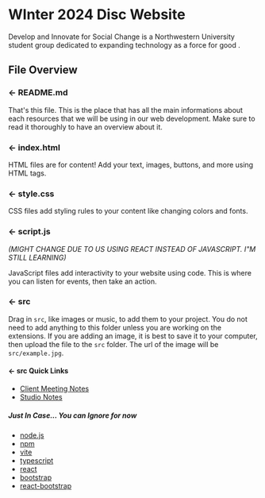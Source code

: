 # WInter 2024 Disc Website
 Develop and Innovate for Social Change is a Northwestern University student group dedicated to expanding technology as a force for good .


## File Overview

### ← README.md

That's this file. This is the place that has all the main informations about each resources that we will be using in our web development. Make sure to read it thoroughly to have an overview about it.

### ← index.html

HTML files are for content! Add your text, images, buttons, and more using HTML tags.

### ← style.css

CSS files add styling rules to your content like changing colors and fonts. 

### ← script.js

*(MIGHT CHANGE DUE TO US USING REACT INSTEAD OF JAVASCRIPT. I"M STILL LEARNING)*

JavaScript files add interactivity to your website using code. This is where you can listen for events, then take an action.

### ← src

Drag in `src`, like images or music, to add them to your project. You do not need to add anything to this folder unless you are working on the extensions. If you are adding an image, it is best to save it to your computer, then upload the file to the `src` folder. The url of the image will be `src/example.jpg`.


#### ← src Quick Links
- [Client Meeting Notes](https://drive.google.com/drive/folders/1Y7NLyCetIdYKh6GyuIRYefbxCpraJc1J?usp=drive_link)
- [Studio Notes](https://drive.google.com/drive/folders/17BoZwfAexz0P6P5NTU21ppB3VlEWSJaD?usp=drive_link)


##### Just In Case... You can Ignore for now
- [node.js](https://nodejs.org/en)
- [npm](https://www.npmjs.com/)
- [vite](https://vitejs.dev/)
- [typescript](https://www.typescriptlang.org/)
- [react](https://react.dev/)
- [bootstrap](https://getbootstrap.com/)
- [react-bootstrap](https://react-bootstrap.github.io/)